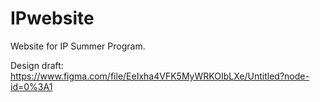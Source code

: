 # IPwebsite
Website for IP Summer Program.

Design draft: https://www.figma.com/file/EeIxha4VFK5MyWRKOIbLXe/Untitled?node-id=0%3A1
